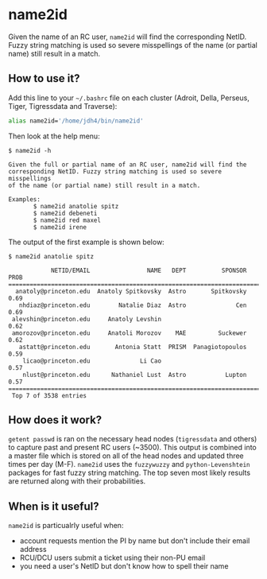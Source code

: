 # name2id

Given the name of an RC user, `name2id` will find the
corresponding NetID. Fuzzy string matching is used so severe misspellings
of the name (or partial name) still result in a match.

## How to use it?

Add this line to your `~/.bashrc` file on each cluster (Adroit, Della, Perseus, Tiger, Tigressdata and Traverse):

```bash
alias name2id='/home/jdh4/bin/name2id'
```

Then look at the help menu:

```
$ name2id -h

Given the full or partial name of an RC user, name2id will find the
corresponding NetID. Fuzzy string matching is used so severe misspellings
of the name (or partial name) still result in a match.

Examples:
       $ name2id anatolie spitz
       $ name2id debeneti
       $ name2id red maxel
       $ name2id irene
```

The output of the first example is shown below:

```
$ name2id anatolie spitz

            NETID/EMAIL                NAME   DEPT          SPONSOR  PROB
==========================================================================
  anatoly@princeton.edu  Anatoly Spitkovsky  Astro       Spitkovsky  0.69
   nhdiaz@princeton.edu        Natalie Diaz  Astro              Cen  0.69
 alevshin@princeton.edu     Anatoly Levshin                          0.62
 amorozov@princeton.edu     Anatoli Morozov    MAE         Suckewer  0.62
   astatt@princeton.edu       Antonia Statt  PRISM  Panagiotopoulos  0.59
    licao@princeton.edu              Li Cao                          0.57
    nlust@princeton.edu      Nathaniel Lust  Astro           Lupton  0.57
==========================================================================
 Top 7 of 3538 entries
```

## How does it work?

`getent passwd` is ran on the necessary head nodes (`tigressdata` and others) to capture past and present RC users (~3500). This output is combined into a master file which is stored on all of the head nodes and updated three times per day (M-F). `name2id` uses the `fuzzywuzzy` and `python-Levenshtein` packages for fast fuzzy string matching. The top seven most likely results are returned along with their probabilities.

## When is it useful?

`name2id` is particualrly useful when:

+ account requests mention the PI by name but don't include their email address
+ RCU/DCU users submit a ticket using their non-PU email
+ you need a user's NetID but don't know how to spell their name
